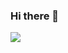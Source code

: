 ### Hi there 👋

<!--
**mmoojj/mmoojj** is a ✨ _special_ ✨ repository because its `README.md` (this file) appears on your GitHub profile.

Here are some ideas to get you started:

- 🔭 I’m currently working on ...
- 🌱 I’m currently learning ...
- 👯 I’m looking to collaborate on ...
- 🤔 I’m looking for help with ...
- 💬 Ask me about ...
- 📫 How to reach me: ...
- 😄 Pronouns: ...
- ⚡ Fun fact: ...
-->

<a href=&quothttps://github.com/mmoojj&quot>
<img align=&quotcenter&quot src=&quothttps://github-readme-stats.vercel.app/api?username=mmoojj&show_icons=true&count_private=true&include_all_commits=true&quot /></a>
